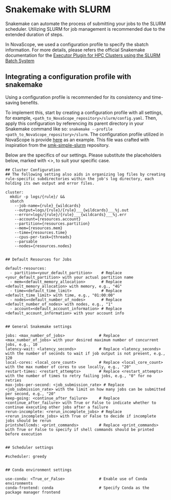 # Snakemake with SLURM

Snakemake can automate the process of submitting your jobs to the SLURM scheduler. Utilizing SLURM for job management is recommended due to the extended duration of steps. 

In NovaScope, we used a configuration profile to specify the sbatch information. For more details, please refers the official Snakemake documentation for the [Executor Plugin for HPC Clusters using the SLURM Batch System](https://github.com/snakemake/snakemake-executor-plugin-slurm/blob/main/docs/further.md)

## Integrating a configuration profile with snakemake

Using a configuration profile is recommended for its consistency and time-saving benefits. 

To implement this, start by creating a configuration profile with all settings, for example, `<path_to_NovaScope_repository>/slurm/config.yaml`. Then, apply this configuration by referencing its parent directory in your Snakemake command like so: `snakemake --profile <path_to_NovaScope_repository>/slurm`. The configuration profile utilized in NovaScope is provide [here](https://github.com/seqscope/NovaScope/blob/main/slurm/config.yaml) as an example. This file was crafted with inspiration from the [smk-simple-slurm](https://github.com/jdblischak/smk-simple-slurm) repository. 

Below are the specifics of our settings. Please substitute the placeholders below, marked with <>, to suit your specific case.

```
## Cluster Configuration
## The following setting also aids in organizing log files by creating rule-specific subdirectories within the job's log directory, each holding its own output and error files.

cluster:
  mkdir -p logs/{rule}/ &&
  sbatch
    --job-name={rule}_{wildcards}
    --output=logs/{rule}/{rule}___{wildcards}___%j.out
    --error=logs/{rule}/{rule}___{wildcards}___%j.err
    --account={resources.account}
    --partition={resources.partition}
    --mem={resources.mem}
    --time={resources.time}
    --cpus-per-task={threads}
    --parsable
    --nodes={resources.nodes}


## Default Resources for Jobs

default-resources:
  - partition=<your_default_partition>    # Replace <your_default_partition> with your actual partition name
  - mem=<default_memory_allocation>       # Replace <default_memory_allocation> with memory, e.g., "4G"
  - time=<default_time_limit>             # Replace <default_time_limit> with time, e.g., "01:00:00"
  - nodes=<default_number_of_nodes>       # Replace <default_number_of_nodes> with nodes, e.g., "1"
  - account=<default_account_information> # Replace <default_account_information> with your account info


## General Snakemake settings

jobs: <max_number_of_jobs>               # Replace <max_number_of_jobs> with your desired maximum number of concurrent jobs, e.g., 10
latency-wait: <latency_seconds>          # Replace <latency_seconds> with the number of seconds to wait if job output is not present, e.g., 120
local-cores: <local_core_count>          # Replace <local_core_count> with the max number of cores to use locally, e.g., "20"
restart-times: <restart_attempts>        # Replace <restart_attempts> with the number of times to retry failing jobs, e.g., "0" for no retries
max-jobs-per-second: <job_submission_rate> # Replace <job_submission_rate> with the limit on how many jobs can be submitted per second, e.g., "20"
keep-going: <continue_after_failure>     # Replace <continue_after_failure> with True or False to indicate whether to continue executing other jobs after a failure
rerun-incomplete: <rerun_incomplete_jobs> # Replace <rerun_incomplete_jobs> with True or False to decide if incomplete jobs should be rerun
printshellcmds: <print_commands>         # Replace <print_commands> with True or False to specify if shell commands should be printed before execution


## Scheduler settings

#scheduler: greedy      


## Conda environment settings

use-conda: <True_or_False>               # Enable use of Conda environments
conda-frontend: conda                    # Specify Conda as the package manager frontend
```